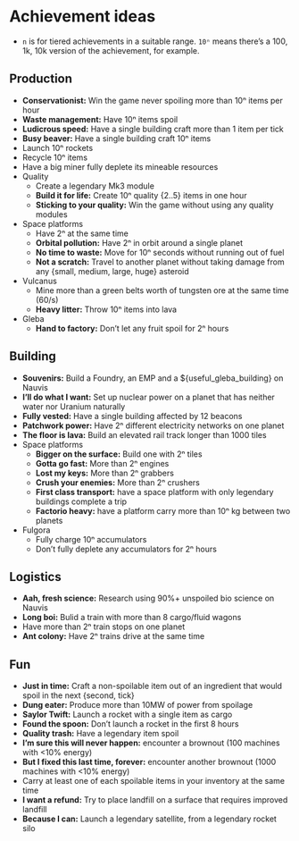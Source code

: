 # Achievement ideas

- `n` is for tiered achievements in a suitable range. `10ⁿ` means there’s a 100,
  1k, 10k version of the achievement, for example.

Production
----------

- **Conservationist:** Win the game never spoiling more than 10ⁿ items per hour
- **Waste management:** Have 10ⁿ items spoil
- **Ludicrous speed:** Have a single building craft more than 1 item per tick
- **Busy beaver:** Have a single building craft 10ⁿ items
- Launch 10ⁿ rockets
- Recycle 10ⁿ items
- Have a big miner fully deplete its mineable resources
- Quality
    - Create a legendary Mk3 module
    - **Build it for life:** Create 10ⁿ quality {2..5} items in one hour
    - **Sticking to your quality:** Win the game without using any quality
      modules
- Space platforms
    - Have 2ⁿ at the same time
    - **Orbital pollution:** Have 2ⁿ in orbit around a single planet
    - **No time to waste:** Move for 10ⁿ seconds without running out of fuel
    - **Not a scratch:** Travel to another planet without taking damage from any
      {small, medium, large, huge} asteroid
-  Vulcanus
    - Mine more than a green belts worth of tungsten ore at the same time (60/s)
    - **Heavy litter:** Throw 10ⁿ items into lava
- Gleba
    - **Hand to factory:** Don’t let any fruit spoil for 2ⁿ hours



Building
--------

- **Souvenirs:** Build a Foundry, an EMP and a ${useful_gleba_building} on
  Nauvis
- **I’ll do what I want:** Set up nuclear power on a planet that has neither
  water nor Uranium naturally
- **Fully vested:** Have a single building affected by 12 beacons
- **Patchwork power:** Have 2ⁿ different electricity networks on one planet
- **The floor is lava:** Build an elevated rail track longer than 1000 tiles
- Space platforms
    - **Bigger on the surface:** Build one with 2ⁿ tiles
    - **Gotta go fast:** More than 2ⁿ engines
    - **Lost my keys:** More than 2ⁿ grabbers
    - **Crush your enemies:** More than 2ⁿ crushers
    - **First class transport:** have a space platform with only legendary
      buildings complete a trip
    - **Factorio heavy:** have a platform carry more than 10ⁿ kg between two
      planets
- Fulgora
    - Fully charge 10ⁿ accumulators
    - Don’t fully deplete any accumulators for 2ⁿ hours



Logistics
---------

- **Aah, fresh science:** Research using 90%+ unspoiled bio science on Nauvis
- **Long boi:** Bulid a train with more than 8 cargo/fluid wagons
- Have more than 2ⁿ train stops on one planet
- **Ant colony:** Have 2ⁿ trains drive at the same time



Fun
---

- **Just in time:** Craft a non-spoilable item out of an ingredient that would
  spoil in the next {second, tick}
- **Dung eater:** Produce more than 10MW of power from spoilage
- **Saylor Twift:** Launch a rocket with a single item as cargo
- **Found the spoon:** Don’t launch a rocket in the first 8 hours
- **Quality trash:** Have a legendary item spoil
- **I’m sure this will never happen:** encounter a brownout (100 machines with
  <10% energy)
- **But I fixed this last time, forever:** encounter another brownout (1000
  machines with <10% energy)
- Carry at least one of each spoilable items in your inventory at the same time
- **I want a refund:** Try to place landfill on a surface that requires improved
  landfill
- **Because I can:** Launch a legendary satellite, from a legendary rocket silo
